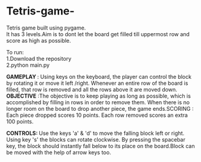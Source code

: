 # Tetris-game-
Tetris game built using pygame.<br>
It has 3 levels.Aim is to dont let the board get filled till uppermost row and score as high as possible.<br>

To run:<br>
1.Download the repository <br>
2.python main.py<br>

<b>GAMEPLAY </b>: Using keys on the keyboard, the player can control the block by
rotating it or move it left /right. Whenever an entire row of the board is filled,
that row is removed and all the rows above it are moved down.<br>
<b>OBJECTIVE</b> :The objective is to keep playing as long as possible, which is
accomplished by filling in rows in order to remove them. When there is no
longer room on the board to drop another piece, the game ends.SCORING : Each piece dropped scores 10 points. Each row removed scores an extra 100 points. <br>

<b>CONTROLS: </b> Use the keys 'a' & 'd' to move
the falling block left or right. Using key 's' the blocks can rotate clockwise. By
pressing the spacebar key, the block should instantly fall below to its place on
the board.Block can be moved with the help of arrow keys too. <br>

